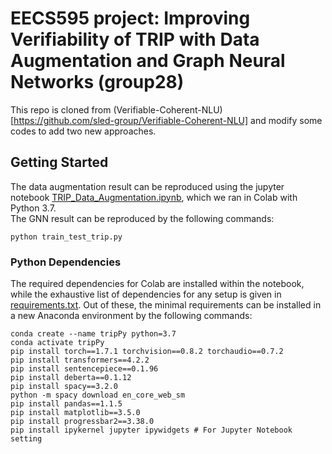 # EECS595 project: Improving Verifiability of TRIP with Data Augmentation and Graph Neural Networks (group28)
This repo is cloned from (Verifiable-Coherent-NLU)[https://github.com/sled-group/Verifiable-Coherent-NLU] and modify some codes to add two new approaches.

## Getting Started
The data augmentation result can be reproduced using the jupyter notebook [TRIP_Data_Augmentation.ipynb](https://github.com/HowIII/EECS595_project_group28/blob/main/TRIP_Data_Augmentation.ipynb), which we ran in Colab with Python 3.7.  
The GNN result can be reproduced by the following commands:
```
python train_test_trip.py
```


### Python Dependencies
The required dependencies for Colab are installed within the notebook, while the exhaustive list of dependencies for any setup is given in [requirements.txt](https://github.com/HowIII/EECS595_project_group28/blob/main/requirement.txt). Out of these, the minimal requirements can be installed in a new Anaconda environment by the following commands:
```
conda create --name tripPy python=3.7
conda activate tripPy
pip install torch==1.7.1 torchvision==0.8.2 torchaudio==0.7.2
pip install transformers==4.2.2
pip install sentencepiece==0.1.96
pip install deberta==0.1.12
pip install spacy==3.2.0
python -m spacy download en_core_web_sm
pip install pandas==1.1.5
pip install matplotlib==3.5.0
pip install progressbar2==3.38.0
pip install ipykernel jupyter ipywidgets # For Jupyter Notebook setting
```

